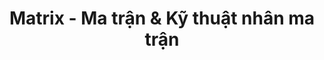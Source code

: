 ---
layout: posts_by_category
categories: matrix
title: Matrix - Ma trận & Kỹ thuật nhân ma trận
permalink: /category/matrix
---